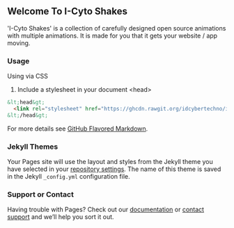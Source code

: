 ## Welcome To I-Cyto Shakes

'I-Cyto Shakes' is a collection of carefully designed open source animations with multiple animations. It is made for you that it gets your website / app moving.

### Usage
Using via CSS
1. Include a stylesheet in your document &lt;head&gt;
```markdown
&lt;head&gt;
  <link rel="stylesheet" href="https://ghcdn.rawgit.org/idcybertechno/icyto-shakes/gh-pages/i-cyto-shakes.css">
&lt;/head&gt;
```
For more details see [GitHub Flavored Markdown](https://guides.github.com/features/mastering-markdown/).

### Jekyll Themes

Your Pages site will use the layout and styles from the Jekyll theme you have selected in your [repository settings](https://github.com/idcybertechno/icyto-shakes/settings). The name of this theme is saved in the Jekyll `_config.yml` configuration file.

### Support or Contact

Having trouble with Pages? Check out our [documentation](https://docs.github.com/categories/github-pages-basics/) or [contact support](https://github.com/contact) and we’ll help you sort it out.
